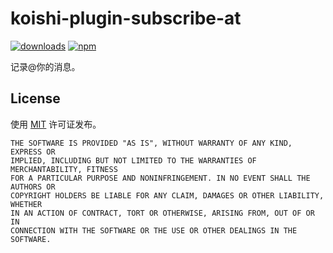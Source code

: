 # koishi-plugin-subscribe-at

[![downloads](https://img.shields.io/npm/dm/koishi-plugin-subscribe-at?style=flat-square)](https://www.npmjs.com/package/koishi-plugin-subscribe-at)
[![npm](https://img.shields.io/npm/v/koishi-plugin-subscribe-at?style=flat-square)](https://www.npmjs.com/package/koishi-plugin-subscribe-at)

记录@你的消息。

## License

使用 [MIT](./LICENSE) 许可证发布。

```
THE SOFTWARE IS PROVIDED "AS IS", WITHOUT WARRANTY OF ANY KIND, EXPRESS OR
IMPLIED, INCLUDING BUT NOT LIMITED TO THE WARRANTIES OF MERCHANTABILITY, FITNESS
FOR A PARTICULAR PURPOSE AND NONINFRINGEMENT. IN NO EVENT SHALL THE AUTHORS OR
COPYRIGHT HOLDERS BE LIABLE FOR ANY CLAIM, DAMAGES OR OTHER LIABILITY, WHETHER
IN AN ACTION OF CONTRACT, TORT OR OTHERWISE, ARISING FROM, OUT OF OR IN
CONNECTION WITH THE SOFTWARE OR THE USE OR OTHER DEALINGS IN THE SOFTWARE.
```
